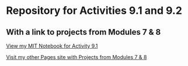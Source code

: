 # Repository for Activities 9.1 and 9.2
## With a link to projects from Modules 7 & 8

[View my MIT Notebook for Activity 9.1](MIT.ipynb)

[Visit my other Pages site with Projects from Modules 7 & 8](https://snbarnesaz.github.io/)
